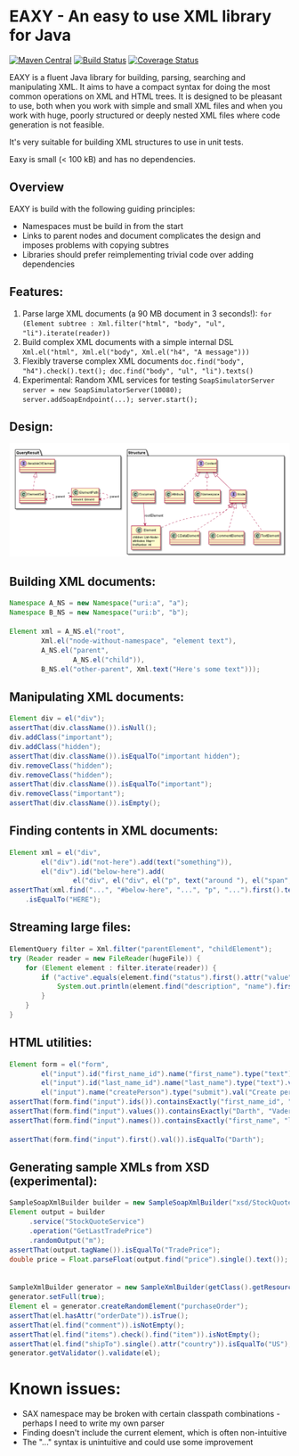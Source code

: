 EAXY - An easy to use XML library for Java
==========================================

[![Maven Central](https://maven-badges.herokuapp.com/maven-central/org.eaxy/eaxy/badge.svg)](https://maven-badges.herokuapp.com/maven-central/org.eaxy/eaxy)
[![Build Status](https://travis-ci.org/jhannes/eaxy.png)](https://travis-ci.org/jhannes/eaxy)
[![Coverage Status](https://coveralls.io/repos/jhannes/eaxy/badge.svg?branch=master&service=github)](https://coveralls.io/github/jhannes/eaxy?branch=master)

EAXY is a fluent Java library for building, parsing, searching and manipulating XML. It
aims to have a compact syntax for doing the most common operations on XML and HTML trees.
It is designed to be pleasant to use, both when you work with simple and small XML
files and when you work with huge, poorly structured or deeply nested XML files where code
generation is not feasible.

It's very suitable for building XML structures to use in unit tests.

Eaxy is small (< 100 kB) and has no dependencies. 


Overview
--------

EAXY is build with the following guiding principles:

* Namespaces must be build in from the start
* Links to parent nodes and document complicates the design and imposes problems with copying subtres
* Libraries should prefer reimplementing trivial code over adding dependencies

Features:
--------

1. Parse large XML documents (a 90 MB document in 3 seconds!):
   `for (Element subtree : Xml.filter("html", "body", "ul", "li").iterate(reader))`
2. Build complex XML documents with a simple internal DSL
   `Xml.el("html", Xml.el("body", Xml.el("h4", "A message")))`
3. Flexibly traverse complex XML documents
   `doc.find("body", "h4").check().text(); doc.find("body", "ul", "li").texts()`
4. Experimental: Random XML services for testing
   `SoapSimulatorServer server = new SoapSimulatorServer(10080); server.addSoapEndpoint(...); server.start();`

Design:
-------

![Class diagram](doc/classes.png)


Building XML documents:
-----------------------
```java
Namespace A_NS = new Namespace("uri:a", "a");
Namespace B_NS = new Namespace("uri:b", "b");

Element xml = A_NS.el("root",
        Xml.el("node-without-namespace", "element text"), 
        A_NS.el("parent", 
                A_NS.el("child")),
        B_NS.el("other-parent", Xml.text("Here's some text")));
```

Manipulating XML documents:
---------------------------
```java
Element div = el("div");
assertThat(div.className()).isNull();
div.addClass("important");
div.addClass("hidden");
assertThat(div.className()).isEqualTo("important hidden");
div.removeClass("hidden");
div.removeClass("hidden");
assertThat(div.className()).isEqualTo("important");
div.removeClass("important");
assertThat(div.className()).isEmpty();
```

Finding contents in XML documents:
---------------------------------
```java
Element xml = el("div",
        el("div").id("not-here").add(text("something")),
        el("div").id("below-here").add(
                el("div", el("div", el("p", text("around "), el("span", "HERE"), text(" around"))))));
assertThat(xml.find("...", "#below-here", "...", "p", "...").first().text())
    .isEqualTo("HERE");
```


Streaming large files:
----------------------

```java
ElementQuery filter = Xml.filter("parentElement", "childElement");
try (Reader reader = new FileReader(hugeFile)) {
    for (Element element : filter.iterate(reader)) {
        if ("active".equals(element.find("status").first().attr("value"))) {
            System.out.println(element.find("description", "name").first().text());
        }
    }
}
```


HTML utilities:
---------------
```java
Element form = el("form",
        el("input").id("first_name_id").name("first_name").type("text").val("Darth"),
        el("input").id("last_name_id").name("last_name").type("text").val("Vader"),
        el("input").name("createPerson").type("submit").val("Create person"));
assertThat(form.find("input").ids()).containsExactly("first_name_id", "last_name_id");
assertThat(form.find("input").values()).containsExactly("Darth", "Vader", "Create person");
assertThat(form.find("input").names()).containsExactly("first_name", "last_name", "createPerson");

assertThat(form.find("input").first().val()).isEqualTo("Darth");
```

Generating sample XMLs from XSD (experimental):
-----------------------------------------------
```java
SampleSoapXmlBuilder builder = new SampleSoapXmlBuilder("xsd/StockQuoteService.wsdl");
Element output = builder
     .service("StockQuoteService")
     .operation("GetLastTradePrice")
     .randomOutput("m");
assertThat(output.tagName()).isEqualTo("TradePrice");
double price = Float.parseFloat(output.find("price").single().text());


SampleXmlBuilder generator = new SampleXmlBuilder(getClass().getResource("/xsd/po.xsd"), "po");
generator.setFull(true);
Element el = generator.createRandomElement("purchaseOrder");
assertThat(el.hasAttr("orderDate")).isTrue();
assertThat(el.find("comment")).isNotEmpty();
assertThat(el.find("items").check().find("item")).isNotEmpty();
assertThat(el.find("shipTo").single().attr("country")).isEqualTo("US");
generator.getValidator().validate(el);
```



Known issues:
=============
* SAX namespace may be broken with certain classpath combinations - perhaps I need to write my own parser
* Finding doesn't include the current element, which is often non-intuitive
* The "..." syntax is unintuitive and could use some improvement
